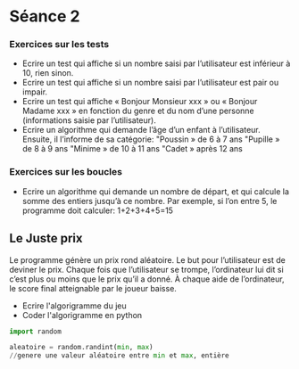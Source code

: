 # Séance 2

### Exercices sur les tests

* Ecrire un test qui affiche si un nombre saisi par l’utilisateur est inférieur à 10, rien sinon.&#x20;
* Ecrire un test qui affiche si un nombre saisi par l’utilisateur est pair ou impair.&#x20;
* Ecrire un test qui affiche « Bonjour Monsieur xxx » ou « Bonjour Madame xxx » en fonction du genre et du nom d’une personne (informations saisie par l’utilisateur).&#x20;
* Ecrire un algorithme qui demande l’âge d’un enfant à l’utilisateur. Ensuite, il l’informe de sa catégorie: "Poussin » de 6 à 7 ans "Pupille » de 8 à 9 ans "Minime » de 10 à 11 ans "Cadet » après 12 ans

### Exercices sur les boucles

* Ecrire un algorithme qui demande un nombre de départ, et qui calcule la somme des entiers jusqu’à ce nombre. Par exemple, si l’on entre 5, le programme doit calculer: 1+2+3+4+5=15

## Le Juste prix

Le programme génère un prix rond aléatoire. Le but pour l’utilisateur est de deviner le prix. Chaque fois que l’utilisateur se trompe, l’ordinateur lui dit si c’est plus ou moins que le prix qu’il a donné. À chaque aide de l’ordinateur, le score final atteignable par le joueur baisse.

* Ecrire l'algorigramme du jeu
* Coder l'algorigramme en python

```python
import random

aleatoire = random.randint(min, max) 
//genere une valeur aléatoire entre min et max, entière

```
